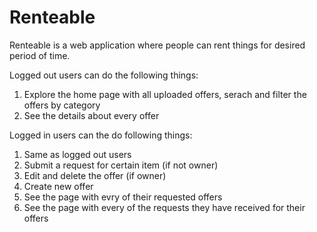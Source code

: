 # Renteable
 
Renteable is a web application where people can rent things for desired period of time.

Logged out users can do the following things: 
1. Explore the home page with all uploaded offers, serach and filter the offers by category
2. See the details about every offer

Logged in users can the do following things:
1. Same as logged out users
2. Submit a request for certain item (if not owner)
3. Edit and delete the offer (if owner)
4. Create new offer
5. See the page with evry of their requested offers
6. See the page with every of the requests they have received for their offers 
